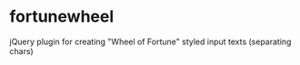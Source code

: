 fortunewheel
============

jQuery plugin for creating "Wheel of Fortune" styled input texts (separating chars)
